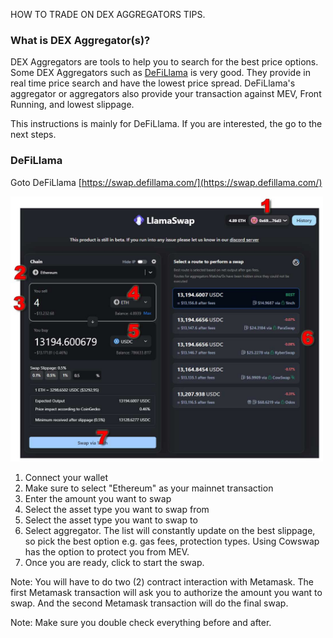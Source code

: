 HOW TO TRADE ON DEX AGGREGATORS TIPS.

### What is DEX Aggregator(s)?
DEX Aggregators are tools to help you to search for the best price options. Some DEX Aggregators such as [DeFiLlama](https://swap.defillama.com/) is very good. They provide in real time price search and have the lowest price spread. DeFiLlama's aggregator or aggregators also provide your transaction against MEV, Front Running, and lowest slippage.

This instructions is mainly for DeFiLlama. If you are interested, the go to the next steps.

### DeFiLlama
Goto DeFiLlama [https://swap.defillama.com/](https://swap.defillama.com/)

<img src="../src/images/dex/defillamaWebGui.jpg" width="500" />

1. Connect your wallet
2. Make sure to select "Ethereum" as your mainnet transaction
3. Enter the amount you want to swap
4. Select the asset type you want to swap from
5. Select the asset type you want to swap to
6. Select aggregator.
  The list will constantly update on the best slippage, so pick the best option e.g. gas fees, protection types. Using Cowswap has the option to protect you from MEV.
7. Once you are ready, click to start the swap.

Note: You will have to do two (2) contract interaction with Metamask. The first Metamask transaction will ask you to authorize the amount you want to swap. And the second Metamask transaction will do the final swap.

Note: Make sure you double check everything before and after.